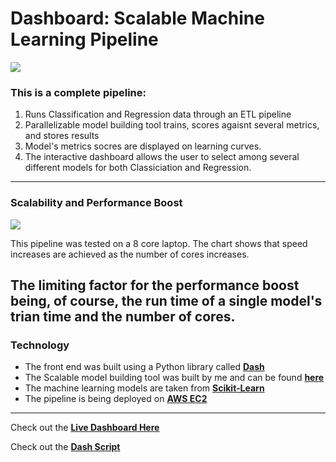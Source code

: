 # Dashboard: Scalable Machine Learning Pipeline 

![](https://github.com/DataBeast03/DataBeast/blob/master/Dash_MLTool/pipeline_img.png)

### This is a complete pipeline: 
1. Runs Classification and Regression data through an ETL pipeline
2. Parallelizable model building tool trains, scores agaisnt several metrics, and stores results
3. Model's metrics socres are displayed on learning curves. 
4. The interactive dashboard allows the user to select among several different models for both Classiciation and Regression. 

-----

### Scalability and Performance Boost

![](https://github.com/DataBeast03/DataBeast/blob/master/Dash_MLTool/runtime_reg.png)

This pipeline was tested on a 8 core laptop. The chart shows that speed increases are achieved as the number of cores increases. 

The limiting factor for the performance boost being, of course, the run time of a single model's trian time and the number of cores. 
----

### Technology

- The front end was built using a Python library called [**Dash**](https://plot.ly/products/dash/)
- The Scalable model building tool was built by me and can be found [**here**](https://github.com/DataBeast03/DataBeast/blob/master/Dash_MLTool/ml_pipeline.py)
- The machine learning models are taken from [**Scikit-Learn**](http://scikit-learn.org/stable/)
- The pipeline is being deployed on [**AWS EC2**](https://aws.amazon.com/ec2/) 

------

Check out the [**Live Dashboard Here**](http://54.215.234.117/)

Check out the [**Dash Script**](https://github.com/DataBeast03/DataBeast/blob/master/Dash_MLTool/ml_pipeline.py)

